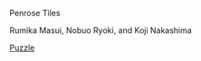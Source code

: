 Penrose Tiles

Rumika Masui, Nobuo Ryoki, and Koji Nakashima

[Puzzle](https://note.com/nobuoryoki/n/n4885df5c2f13)
